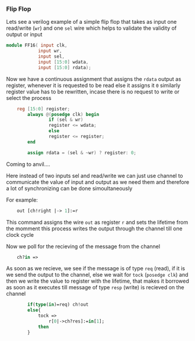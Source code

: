 ### Flip Flop

Lets see a verilog example of a simple flip flop that takes as input one read/write (`wr`) and one `sel` wire which helps to validate the validity of output or input

```verilog
module FF16( input clk,
            input wr,
            input sel,
            input [15:0] wdata,
            input [15:0] rdata);
```

Now we have a continuous assignment that assigns the `rdata` output as register, whenever it is requested to be read else it assigns it `0` similarly register value has to be rewritten, incase there is no request to write or select the process
```verilog
    reg [15:0] register;
        always @(posedge clk) begin
                if (sel & wr)
                register <= wdata;
                else
                register <= register;
        end

        assign rdata = (sel & ~wr) ? register: 0;
```
Coming to anvil....


Here instead of two inputs sel and read/write we can just use channel to communicate the value of input and output as we need them and therefore a lot of synchronizing can be done simoultaneously

For example:

```ocaml
    out [ch!right |-> 1]:=r
```

This command assigns the wire `out` as register `r` and sets the lifetime from the momment this process writes the output through the channel till one clock cycle


Now we poll for the recieving of the message from the channel

```ocaml
    ch?in => 

```
As soon as we recieve, we see if the message is of type `req` (read), if it is we send the output to the channel, else we wait for `tock` (`posedge clk`) and then we write the value to register with the lifetime, that makes it borrowed as soon as it executes till message of type `resp` (write) is recieved on the channel

```ocaml
        if(type(in)=req) ch!out
        else{
            tock =>
                r[0|->ch?res]:=in[1];
            then
        }
```
